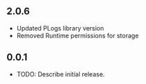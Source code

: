 ## 2.0.6

* Updated PLogs library version
* Removed Runtime permissions for storage

## 0.0.1

* TODO: Describe initial release.
